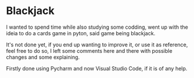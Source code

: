 # Blackjack
I wanted to spend time while also studying some codding, went up with the ideia to do a cards game in pyton, said game being blackjack.

It's not done yet, if you end up wanting to improve it, or use it as reference, feel free to do so, I left some comments here and there with possible changes and some explaining. 

Firstly done using Pycharm and now Visual Studio Code, if it is of any help.
